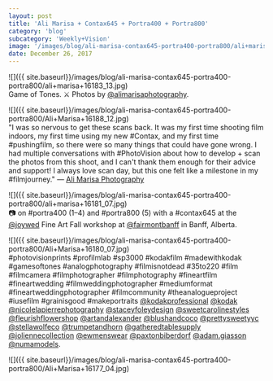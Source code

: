 ```yaml
---
layout: post
title: 'Ali Marisa + Contax645 + Portra400 + Portra800'
category: 'blog'
subcategory: 'Weekly+Vision'
image: '/images/blog/ali-marisa-contax645-portra400-portra800/ali+marisa+16183_13.jpg'
date: December 26, 2017
---
```


![]({{ site.baseurl}}/images/blog/ali-marisa-contax645-portra400-portra800/ali+marisa+16183_13.jpg)  
Game of Tones. ⚔ Photos by [@alimarisaphotography](http://www.alimarisaphotography.com/).  


![]({{ site.baseurl}}/images/blog/ali-marisa-contax645-portra400-portra800/Ali+Marisa+16188_12.jpg)  
"I was so nervous to get these scans back. It was my first time shooting film indoors, my first time using my new #Contax, and my first time #pushingfilm, so there were so many things that could have gone wrong. I had multiple conversations with #PhotoVision about how to develop + scan the photos from this shoot, and I can't thank them enough for their advice and support! I always love scan day, but this one felt like a milestone in my #filmjourney." — [Ali Marisa Photography](http://www.alimarisaphotography.com/)  


![]({{ site.baseurl}}/images/blog/ali-marisa-contax645-portra400-portra800/ali+marisa+16181_07.jpg)  
📷 on #portra400 (1–4) and #portra800 (5) with a #contax645 at the [@joywed](http://www.joy-wed.com/) Fine Art Fall workshop at [@fairmontbanff](http://www.fairmont.com/banff-springs/) in Banff, Alberta.  


![]({{ site.baseurl}}/images/blog/ali-marisa-contax645-portra400-portra800/Ali+Marisa+16180_07.jpg)  
#photovisionprints #profilmlab #sp3000 #kodakfilm #madewithkodak #gamesoftones #analogphotography #filmisnotdead #35to220 #film #filmcamera #filmphotographer #filmphotography #fineartfilm #fineartwedding #filmweddingphotographer #mediumformat #fineartweddingphotographer #filmcommunity #theanalogueproject #iusefilm #grainisgood #makeportraits [@kodakprofessional](http://imaging.kodakalaris.com/professional-photographers/photographers/professional-films) [@kodak](http://imaging.kodakalaris.com/professional-photographers/photographers/professional-films) [@nicolelapierrephotography](http://lapierrephotography.com/) [@staceyfoleydesign](http://www.joyfoleyweddings.com/) [@sweetcarolinestyles](http://www.sweetcarolinestyles.com/) [@fleurishflowershop](http://fleurishflowershop.ca/) [@artandalexander](http://artandalexander.com/) [@blushandcoco](http://www.blushandcoco.com/) [@prettysweetyyc](http://www.prettysweetco.com/) [@stellawolfeco](http://www.stellawolfe.com/) [@trumpetandhorn](http://www.trumpetandhorn.com/) [@gatheredtablesupply](http://www.gatheredtablesupply.com/) [@joliennecollection](http://www.joliennecollection.com/) [@ewmenswear](http://www.ewmw.ca/) [@paxtonbiberdorf](http://www.instagram.com/paxtonbiberdorf/) [@adam.giasson](http://www.instagram.com/adam.giasson/) [@numamodels](http://numamodels.com/).  


![]({{ site.baseurl}}/images/blog/ali-marisa-contax645-portra400-portra800/Ali+Marisa+16177_04.jpg)


